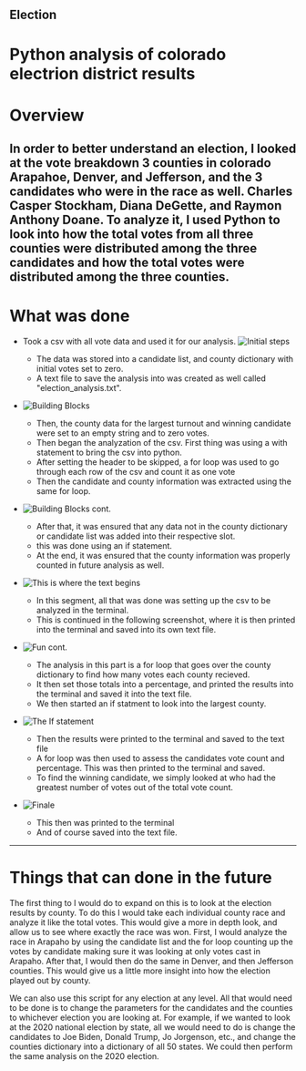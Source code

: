 ## Election
# Python analysis of colorado electrion district results

# Overview
In order to better understand an election, I looked at the vote breakdown 3 counties in colorado 
Arapahoe, Denver, and Jefferson, and the 3 candidates who were in the race as well. 
Charles Casper Stockham, Diana DeGette, and Raymon Anthony Doane. To analyze it, I used Python
to look into how the total votes from all three counties were distributed among the three candidates 
and how the total votes were distributed among the three counties. 
------------------------------------------------------
# What was done
* Took a csv with all vote data and used it for our analysis. 
 ![Initial steps](https://github.com/TCJester10/Election/blob/main/deliverable/Screenshot%20(34).png)
  * The data was stored into a candidate list, and county dictionary with initial votes set to zero. 
  * A text file to save the analysis into was created as well called "election_analysis.txt".  
 
* ![Building Blocks](https://github.com/TCJester10/Election/blob/main/deliverable/Screenshot%20(35).png)
  * Then, the county data for the largest turnout and winning candidate were set to an empty string and to zero votes. 
  * Then began the analyzation of the csv. First thing was using a with statement to bring the csv into python. 
  * After setting the header to be skipped, a for loop was used to go through each row of the csv and count it as one vote
  * Then the candidate and county information was extracted using the same for loop. 
* ![Building Blocks cont.](https://github.com/TCJester10/Election/blob/main/deliverable/Screenshot%20(36).png)
  * After that, it was ensured that any data not in the county dictionary or candidate list was added into their respective slot. 
  * this was done using an if statement. 
  * At the end, it was ensured that the county information was properly counted in future analysis as well. 
* ![This is where the text begins](https://github.com/TCJester10/Election/blob/main/deliverable/Screenshot%20(40).png) 
  * In this segment, all that was done was setting up the csv to be analyzed in the terminal. 
  * This is continued in the following screenshot, where it is then printed into the terminal and saved into its own text file. 
* ![Fun cont.](https://github.com/TCJester10/Election/blob/main/deliverable/Screenshot%20(37).png)
  * The analysis in this part is a for loop that goes over the county dictionary to find how many votes each county recieved.
  * It then set those totals into a percentage, and printed the results into the terminal and saved it into the text file. 
  * We then started an if statment to look into the largest county. 
* ![The If statement](https://github.com/TCJester10/Election/blob/main/deliverable/Screenshot%20(38).png)
  * Then the results were printed to the terminal and saved to the text file 
  * A for loop was then used to assess the candidates vote count and percentage. This was then printed to the terminal and saved. 
  * To find the winning candidate, we simply looked at who had the greatest number of votes out of the total vote count. 
* ![Finale](https://github.com/TCJester10/Election/blob/main/deliverable/Screenshot%20(39).png)
  * This then was printed to the terminal 
  * And of course saved into the text file. 
------------------------------------------------------
  

# Things that can done in the future

The first thing to I would do to expand on this is to look at the election results by county. 
To do this I would take each individual county race and analyze it like the total votes. 
This would give a more in depth look, and allow us to see where exactly the race was won. 
First, I would analyze the race in Arapaho by using the candidate list
and the for loop counting up the votes by candidate making sure it was 
looking at only votes cast in Arapaho.
After that, I would then do the same in Denver, and then Jefferson counties. 
This would give us a little more insight into how the election played out by county. 

We can also use this script for any election at any level. All that would need to be done is to 
change the parameters for the candidates and the counties to whichever election you are looking at. 
For example, if we wanted to look at the 2020 national election by state, all we would need to do is 
change the candidates to Joe Biden, Donald Trump, Jo Jorgenson, etc., and change the counties dictionary
into a dictionary of all 50 states. We could then perform the same analysis on the 2020 election. 
